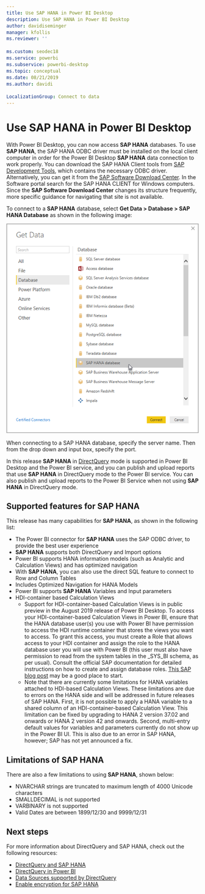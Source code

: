 ```yaml
---
title: Use SAP HANA in Power BI Desktop
description: Use SAP HANA in Power BI Desktop
author: davidiseminger
manager: kfollis
ms.reviewer: ''

ms.custom: seodec18
ms.service: powerbi
ms.subservice: powerbi-desktop
ms.topic: conceptual
ms.date: 08/21/2019
ms.author: davidi

LocalizationGroup: Connect to data
---
```

# Use SAP HANA in Power BI Desktop
With Power BI Desktop, you can now access **SAP HANA** databases. To use **SAP HANA**, the SAP HANA ODBC driver must be installed on the local client computer in order for the Power BI Desktop **SAP HANA** data connection to work properly. You can download the SAP HANA Client tools from [SAP Development Tools](https://tools.hana.ondemand.com/#hanatools), which contains the necessary ODBC driver. Alternatively, you can get it from the [SAP Software Download Center](https://support.sap.com/swdc). In the Software portal search for the SAP HANA CLIENT for Windows computers. Since the **SAP Software Download Center** changes its structure frequently, more specific guidance for navigating that site is not available.

To connect to a **SAP HANA** database, select **Get Data > Database > SAP HANA Database** as shown in the following image:

![](media/desktop-sap-hana/sap-hana-1.png)

When connecting to a SAP HANA database, specify the server name. Then from the drop down and input box, specify the port.

In this release **SAP HANA** in [DirectQuery](desktop-directquery-sap-hana.md) mode is supported in Power BI Desktop and the Power BI service, and you can publish and upload reports that use **SAP HANA** in DirectQuery mode to the Power BI service. You can also publish and upload reports to the Power BI Service when not using **SAP HANA** in DirectQuery mode.

## Supported features for SAP HANA
This release has many capabilities for **SAP HANA**, as shown in the following list:

* The Power BI connector for **SAP HANA** uses the SAP ODBC driver, to provide the best user experience
* **SAP HANA** supports both DirectQuery and Import options
* Power BI supports HANA information models (such as Analytic and Calculation Views) and has optimized navigation
* With **SAP HANA**, you can also use the direct SQL feature to connect to Row and Column Tables
* Includes Optimized Navigation for HANA Models
* Power BI supports **SAP HANA** Variables and Input parameters
* HDI-container based Calculation Views
  * Support for HDI-container-based Calculation Views is in public preview in the August 2019 release of Power BI Desktop. To access your HDI-container-based Calculation Views in Power BI, ensure that the HANA database user(s) you use with Power BI have permission to access the HDI runtime container that stores the views you want to access. To grant this access, you must create a Role that allows access to your HDI container and assign the role to the HANA database user you will use with Power BI (this user must also have permission to read from the system tables in the \_SYS\_BI schema, as per usual). Consult the official SAP documentation for detailed instructions on how to create and assign database roles. [This SAP blog post](https://nam06.safelinks.protection.outlook.com/?url=https%3A%2F%2Fblogs.sap.com%2F2018%2F01%2F24%2Fthe-easy-way-to-make-your-hdi-container-accessible-to-a-classic-database-user%2F&data=02%7C01%7Cv-adbold%40microsoft.com%7Cf7e0a405fe334598ba0608d7096ef5b4%7C72f988bf86f141af91ab2d7cd011db47%7C1%7C0%7C636988244476739316&sdata=PuRu61GPRYp34mLuGbQk6gdbRikdgbxfqo8q1RBQtm0%3D&reserved=0) may be a good place to start.
  * Note that there are currently some limitations for HANA variables attached to HDI-based Calculation Views. These limitations are due to errors on the HANA side and will be addressed in future releases of SAP HANA. First, it is not possible to apply a HANA variable to a shared column of an HDI-container-based Calculation View. This limitation can be fixed by upgrading to HANA 2 version 37.02 and onwards or HANA 2 version 42 and onwards. Second, multi-entry default values for variables and parameters currently do not show up in the Power BI UI. This is also due to an error in SAP HANA, however; SAP has not yet announced a fix.

## Limitations of SAP HANA
There are also a few limitations to using **SAP HANA**, shown below:

* NVARCHAR strings are truncated to maximum length of 4000 Unicode characters
* SMALLDECIMAL is not supported
* VARBINARY is not supported
* Valid Dates are between 1899/12/30 and 9999/12/31


## Next steps
For more information about DirectQuery and SAP HANA, check out the following resources:

* [DirectQuery and SAP HANA](desktop-directquery-sap-hana.md)
* [DirectQuery in Power BI](desktop-directquery-about.md)
* [Data Sources supported by DirectQuery](desktop-directquery-data-sources.md)
* [Enable encryption for SAP HANA](desktop-sap-hana-encryption.md)


